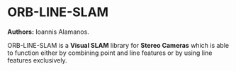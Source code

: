 # ORB-LINE-SLAM

**Authors:** Ioannis Alamanos.

ORB-LINE-SLAM is a **Visual SLAM** library for **Stereo Cameras** which is able to function either by combining point and line features or by using line features exclusively.
